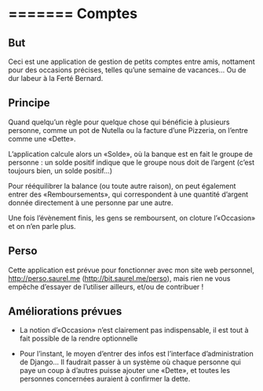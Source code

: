 =======
Comptes
=======

But
---
Ceci est une application de gestion de petits comptes entre amis, nottament pour des occasions précises, telles qu’une semaine de vacances… Ou de dur labeur à la Ferté Bernard.

Principe
--------
Quand quelqu’un règle pour quelque chose qui bénéficie à plusieurs personne, comme un pot de Nutella ou la facture d’une Pizzeria, on l’entre comme une «Dette».

L’application calcule alors un «Solde», où la banque est en fait le groupe de personne : un solde positif indique que le groupe nous doit de l’argent (c’est toujours bien, un solde positif…)

Pour rééquilibrer la balance (ou toute autre raison), on peut également entrer des «Remboursements», qui correspondent à une quantité d’argent donnée directement à une personne par une autre.

Une fois l’évènement finis, les gens se remboursent, on cloture l’«Occasion» et on n’en parle plus.

Perso
-----
Cette application est prévue pour fonctionner avec mon site web personnel, http://perso.saurel.me (http://bit.saurel.me/perso), mais rien ne vous empêche d’essayer de l’utiliser ailleurs, et/ou de contribuer !


Améliorations prévues
---------------------

* La notion d’«Occasion» n’est clairement pas indispensable, il est tout à fait possible de la rendre optionnelle

* Pour l’instant, le moyen d’entrer des infos est l’interface d’administration de Django…
  Il faudrait passer à un système où chaque personne qui paye un coup à d’autres puisse ajouter une «Dette», et toutes les personnes concernées auraient à confirmer la dette.

